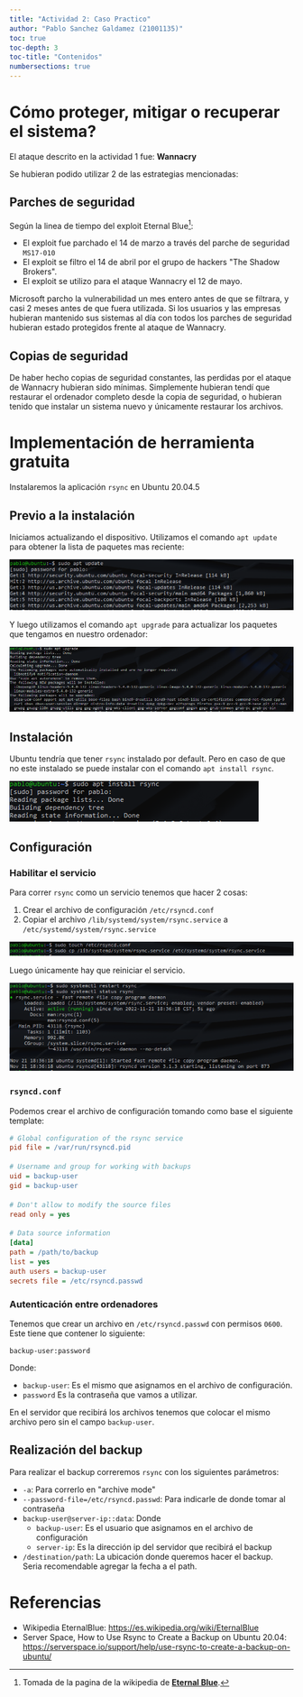 ```yaml
---
title: "Actividad 2: Caso Practico"
author: "Pablo Sanchez Galdamez (21001135)"
toc: true
toc-depth: 3
toc-title: "Contenidos"
numbersections: true
---
```


Cómo proteger, mitigar o recuperar el sistema?
==============================================

El ataque descrito en la actividad 1 fue: **Wannacry**

Se hubieran podido utilizar 2 de las estrategias mencionadas:

Parches de seguridad
--------------------

Según la linea de tiempo del exploit Eternal Blue[^1]:

[^1]: Tomada de la pagina de la wikipedia de [**Eternal
    Blue**](https://es.wikipedia.org/wiki/EternalBlue).

* El exploit fue parchado el 14 de marzo a través del parche de seguridad
  `MS17-010`
* El exploit se filtro el 14 de abril por el grupo de hackers "The Shadow
  Brokers".
* El exploit se utilizo para el ataque Wannacry el 12 de mayo.

Microsoft parcho la vulnerabilidad un mes entero antes de que se filtrara,
y casi 2 meses antes de que fuera utilizada. Si los usuarios y las empresas
hubieran mantenido sus sistemas al día con todos los parches de seguridad
hubieran estado protegidos frente al ataque de Wannacry.

Copias de seguridad
-------------------

De haber hecho copias de seguridad constantes, las perdidas por el ataque de
Wannacry hubieran sido mínimas. Simplemente hubieran tendí que restaurar el
ordenador completo desde la copia de seguridad, o hubieran tenido que instalar
un sistema nuevo y únicamente restaurar los archivos.

Implementación de herramienta gratuita
======================================

Instalaremos la aplicación `rsync` en Ubuntu 20.04.5

Previo a la instalación
-----------------------

Iniciamos actualizando el dispositivo. Utilizamos el comando `apt update` para
obtener la lista de paquetes mas reciente:

![](./img/apt-update.png)

Y luego utilizamos el comando `apt upgrade` para actualizar los paquetes que
tengamos en nuestro ordenador:

![](./img/apt-upgrade.png)

Instalación
-----------

Ubuntu tendría que tener `rsync` instalado por default. Pero en caso de que no
este instalado se puede instalar con el comando `apt install rsync`.

![](./img/apt-install-rsync.png)

Configuración
-------------

### Habilitar el servicio

Para correr `rsync` como un servicio tenemos que hacer 2 cosas:

1. Crear el archivo de configuración `/etc/rsyncd.conf`
2. Copiar el archivo `/lib/systemd/system/rsync.service`
   a `/etc/systemd/system/rsync.service`

![](./img/touch-config.png)

Luego únicamente hay que reiniciar el servicio.

![](./img/systemctl-restart-rsync.png)

### `rsyncd.conf`

Podemos crear el archivo de configuración tomando como base el siguiente
template:

```ini
# Global configuration of the rsync service
pid file = /var/run/rsyncd.pid

# Username and group for working with backups
uid = backup-user
gid = backup-user

# Don't allow to modify the source files
read only = yes

# Data source information
[data]
path = /path/to/backup
list = yes
auth users = backup-user
secrets file = /etc/rsyncd.passwd
```

### Autenticación entre ordenadores

Tenemos que crear un archivo en `/etc/rsyncd.passwd` con permisos `0600`. Este
tiene que contener lo siguiente:

```
backup-user:password
```

Donde:

* `backup-user`: Es el mismo que asignamos en el archivo de configuración.
* `password` Es la contraseña que vamos a utilizar.

En el servidor que recibirá los archivos tenemos que colocar el mismo archivo
pero sin el campo `backup-user`.

Realización del backup
----------------------

Para realizar el backup correremos `rsync` con los siguientes parámetros:

* `-a`: Para correrlo en "archive mode"
* `--password-file=/etc/rsyncd.passwd`: Para indicarle de donde tomar al
  contraseña
* `backup-user@server-ip::data`: Donde
    * `backup-user`: Es el usuario que asignamos en el archivo de configuración
    * `server-ip`: Es la dirección ip del servidor que recibirá el backup
* `/destination/path`: La ubicación donde queremos hacer el backup. Seria
  recomendable agregar la fecha a el path.

Referencias
===========

* Wikipedia EternalBlue: <https://es.wikipedia.org/wiki/EternalBlue>
* Server Space, How to Use Rsync to Create a Backup on Ubuntu 20.04:
  <https://serverspace.io/support/help/use-rsync-to-create-a-backup-on-ubuntu/>
